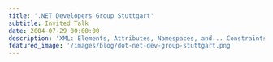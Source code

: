 ```yaml
---
title: '.NET Developers Group Stuttgart'
subtitle: Invited Talk
date: 2004-07-29 00:00:00
description: 'XML: Elements, Attributes, Namespaces, and... Constraints!'
featured_image: '/images/blog/dot-net-dev-group-stuttgart.png'
---
```

